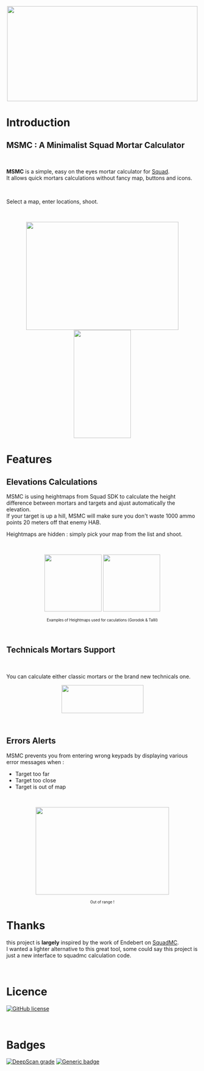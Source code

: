 
 <p align="center">
   <img width="500" height="250" src="https://i.imgur.com/AvOk3yK.png">
 </p>

# **Introduction**

## **MSMC** : A Minimalist Squad Mortar Calculator

</br>

**MSMC** is a simple, easy on the eyes mortar calculator for <a href="https://joinsquad.com/">Squad</a>.  
It allows quick mortars calculations without fancy map, buttons and icons.
 
</br>

Select a map, enter locations, shoot.

</br>
 
 
<p align="center">
  <img width="400" height="284" src="https://i.imgur.com/ZkOK76O.png">
  <img width="150" height="284" src="https://i.imgur.com/zlG4xRs.png">
</p>

# **Features**


## **Elevations Calculations**

MSMC is using heightmaps from Squad SDK to calculate the height difference between mortars and targets and ajust automatically the elevation.  
If your target is up a hill, MSMC will make sure you don't waste 1000 ammo points 20 meters off that enemy HAB.

Heightmaps are hidden : simply pick your map from the list and shoot.

</br>

<p align="center">
  <img width="150" height="150" src="https://github.com/sh4rkman/MSMC/blob/master/img/heightmaps/gorodok.jpg?raw=true">
  <img width="150" height="150" src="https://github.com/sh4rkman/MSMC/blob/master/img/heightmaps/tallil.jpg?raw=true">
</p>
<p align="center"><sub><sup>Examples of Heightmaps used for caculations (Gorodok & Tallil)</sub></sup></p>

</br>

## **Technicals Mortars Support**

</br>

You can calculate either classic mortars or the brand new technicals one.

 <p align="center">
   <img width="215" height="74" src="https://i.imgur.com/FYhsK2j.png">
 </p>

 </br>

## **Errors Alerts**

MSMC prevents you from entering wrong keypads by displaying various error messages when :
- Target too far
- Target too close
- Target is out of map
  
</br>

<p align="center">
  <img width="350" height="230" src="https://i.imgur.com/Yjysctp.png">
</p>
<p align="center"><sub><sup>Out of range !</sub></sup></p>



# Thanks

this project is **largely** inspired by the work of Endebert on <a href="https://github.com/Endebert/squadmc">SquadMC</a>.  
I wanted a lighter alternative to this great tool, some could say this project is just a new interface to squadmc calculation code.

</br>

# Licence


[![GitHub license](https://img.shields.io/github/license/Naereen/StrapDown.js.svg)](https://github.com/sh4rkman/MSMC/blob/master/LICENSE)  
  
</br>

# Badges
 [![DeepScan grade](https://deepscan.io/api/teams/12376/projects/15404/branches/306486/badge/grade.svg)](https://deepscan.io/dashboard#view=project&tid=12376&pid=15404&bid=306486)  [![Generic badge](https://img.shields.io/badge/W3C-Good-green.svg)](https://validator.w3.org/nu/?doc=https%3A%2F%2Fmortar.sharkman.info%2F)  
